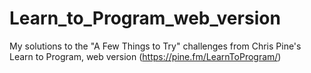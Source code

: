 # Learn_to_Program_web_version
My solutions to the "A Few Things to Try" challenges from Chris Pine's Learn to Program, web version (https://pine.fm/LearnToProgram/)
